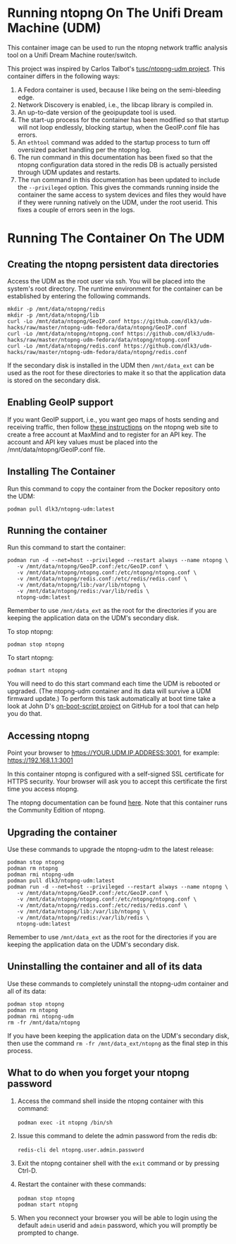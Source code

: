 # Running ntopng On The Unifi Dream Machine (UDM)

This container image can be used to run the ntopng network traffic analysis tool on a Unifi Dream Machine router/switch.  

This project was inspired by Carlos Talbot's  [tusc/ntopng-udm project](https://github.com/tusc/ntopng-udm).  This container differs in the following ways:

1. A Fedora container is used, because I like being on the semi-bleeding edge.
2. Network Discovery is enabled, i.e., the libcap library is compiled in.
3. An up-to-date version of the geoipupdate tool is used.
4. The start-up process for the container has been modified so that startup will not loop endlessly, blocking startup, when the GeoIP.conf file has errors.
5. An `ethtool` command was added to the startup process to turn off oversized packet handling per the ntopng log.
6. The run command in this documentation has been fixed so that the ntopng configuration data stored in the redis DB is actually persisted through UDM updates and restarts.
7. The run command in this documentation has been updated to include the `--privileged` option.  This gives the commands running inside the container the same access to system devices and files they would have if they were running natively on the UDM, under the root userid.  This fixes a couple of errors seen in the logs.

# Running The Container On The UDM

## Creating the ntopng persistent data directories

Access the UDM as the root user via ssh.  You will be placed into the system's root directory.  The runtime environment for the container can be established by entering the following commands.
```
mkdir -p /mnt/data/ntopng/redis
mkdir -p /mnt/data/ntopng/lib
curl -Lo /mnt/data/ntopng/GeoIP.conf https://github.com/dlk3/udm-hacks/raw/master/ntopng-udm-fedora/data/ntopng/GeoIP.conf
curl -Lo /mnt/data/ntopng/ntopng.conf https://github.com/dlk3/udm-hacks/raw/master/ntopng-udm-fedora/data/ntopng/ntopng.conf
curl -Lo /mnt/data/ntopng/redis.conf https://github.com/dlk3/udm-hacks/raw/master/ntopng-udm-fedora/data/ntopng/redis.conf
```
If the secondary disk is installed in the UDM then `/mnt/data_ext` can be used as the root for these directories to make it so that the application data is stored on the secondary disk.

## Enabling GeoIP support

If you want GeoIP support, i.e., you want geo maps of hosts sending and receiving traffic, then follow [these instructions](https://github.com/ntop/ntopng/blob/dev/doc/README.geolocation.md) on the ntopng web site to create a free account at MaxMind and to register for an API key.  The account and API key values must be placed into the /mnt/data/ntopng/GeoIP.conf file.

## Installing The Container

Run this command to copy the container from the Docker repository onto the UDM:

`podman pull dlk3/ntopng-udm:latest`
 
## Running the container

Run this command to start the container:
```
podman run -d --net=host --privileged --restart always --name ntopng \
   -v /mnt/data/ntopng/GeoIP.conf:/etc/GeoIP.conf \
   -v /mnt/data/ntopng/ntopng.conf:/etc/ntopng/ntopng.conf \
   -v /mnt/data/ntopng/redis.conf:/etc/redis/redis.conf \
   -v /mnt/data/ntopng/lib:/var/lib/ntopng \
   -v /mnt/data/ntopng/redis:/var/lib/redis \
   ntopng-udm:latest
```
Remember to use `/mnt/data_ext` as the root for the directories if you are keeping the application data on the UDM's secondary disk.

To stop ntopng:

`podman stop ntopng`

To start ntopng:

`podman start ntopng`

You will need to do this start command each time the UDM is rebooted or upgraded.  (The ntopng-udm container and its data will survive a UDM firmward update.)  To perform this task automatically at boot time take a look at John D's [on-boot-script project](https://github.com/boostchicken/udm-utilities/tree/master/on-boot-script) on GitHub for a tool that can help you do that.

## Accessing ntopng

Point your browser to https://YOUR.UDM.IP.ADDRESS:3001, for example: https://192.168.1.1:3001

In this container ntopng is configured with a self-signed SSL certificate for HTTPS security.  Your browser will ask you to accept this certificate the first time you access ntopng.

The ntopng documentation can be found [here](https://www.ntop.org/guides/ntopng/).  Note that this container runs the Community Edition of ntopng.

## Upgrading the container

Use these commands to upgrade the ntopng-udm to the latest release:
```
podman stop ntopng
podman rm ntopng
podman rmi ntopng-udm
podman pull dlk3/ntopng-udm:latest
podman run -d --net=host --privileged --restart always --name ntopng \
   -v /mnt/data/ntopng/GeoIP.conf:/etc/GeoIP.conf \
   -v /mnt/data/ntopng/ntopng.conf:/etc/ntopng/ntopng.conf \
   -v /mnt/data/ntopng/redis.conf:/etc/redis/redis.conf \
   -v /mnt/data/ntopng/lib:/var/lib/ntopng \
   -v /mnt/data/ntopng/redis:/var/lib/redis \
   ntopng-udm:latest
```
Remember to use `/mnt/data_ext` as the root for the directories if you are keeping the application data on the UDM's secondary disk.

## Uninstalling the container and all of its data

Use these commands to completely uninstall the ntopng-udm container and all of its data:
```
podman stop ntopng
podman rm ntopng
podman rmi ntopng-udm
rm -fr /mnt/data/ntopng
```
If you have been keeping the application data on the UDM's secondary disk, then use the command `rm -fr /mnt/data_ext/ntopng` as the final step in this process.

## What to do when you forget your ntopng password

1. Access the command shell inside the ntopng container with this command:<br /><br />`podman exec -it ntopng /bin/sh`

2. Issue this command to delete the admin password from the redis db:<br /><br />`redis-cli del ntopng.user.admin.password`  

3. Exit the ntopng container shell with the `exit` command or by pressing Ctrl-D.

4. Restart the container with these commands:<br /><br />`podman stop ntopng`<br />`podman start ntopng`  

5.  When you reconnect your browser you will be able to login using the default `admin` userid and `admin` password, which you will promptly be prompted to change.
